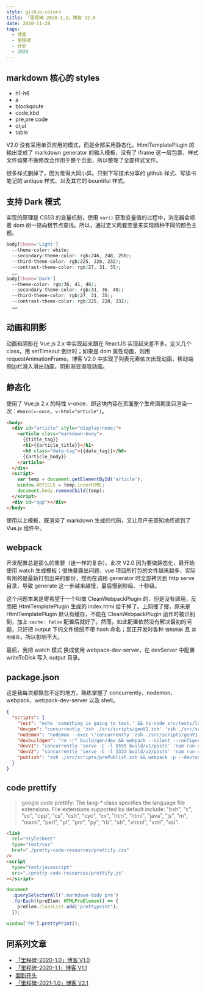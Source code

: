 ```yaml
---
style: github-colors
title: 「里程碑-2020-1.2」博客 V2.0
date: 2020-11-28
tags:
  - 博客
  - 里程碑
  - 计划
  - 2020
---
```


## markdown 核心的 styles

- h1-h6
- a
- blockqoute
- code,kbd
- pre,pre code
- ol,ul
- table

V2.0 没有采用单页应用的模式，而是全部采用静态化。HtmlTemplatePlugin 的输出变成了 markdown generator 的输入模板，没有了 iframe 这一层包裹，样式文件如果不做修改会作用于整个页面，所以整理了全部样式文件。

很多样式删掉了，因为觉得大同小异。只剩下写技术分享的 github 样式、写读书笔记的 antique 样式、以及其它的 bountiful 样式。

## 支持 Dark 模式

实现的原理是 CSS3 的变量机制，使用 `var()` 获取变量值的过程中，浏览器会顺着 dom 树一路向根节点查找。所以，通过定义两套变量来实现两种不同的颜色主题。

```css
body[theme='Light']
  --theme-color: white;
  --secondary-theme-color: rgb(246, 248, 250);
  --third-theme-color: rgb(225, 228, 232);
  --contrast-theme-color: rgb(27, 31, 35);
  ……
body[theme='Dark']
  --theme-color: rgb(36, 41, 46);
  --secondary-theme-color: rgb(31, 36, 40);
  --third-theme-color: rgb(27, 31, 35);
  --contrast-theme-color: rgb(225, 228, 232);
  ……
```

## 动画和阴影

动画和阴影在 Vue.js 2.x 中实现起来跟在 ReactJS 实现起来差不多。定义几个 class，用 setTimeout 倒计时；如果是 dom 属性动画，则用 requestAnimationFrame。博客 V2.0 中实现了列表元素依次出现动画，移动端侧边栏滑入滑出动画，阴影渐显渐隐动画。

## 静态化

使用了 Vue.js 2.x 的特性 v-once，即这块内容在页面整个生命周期里只渲染一次：`#main(v-once, v-html="article")`。

```html
<body>
  <div id="article" style="display:none;">
    <article class="markdown-body">
      {{title_tag}}
      <h1>{{article_title}}</h1>
      <h6 class="date-tag">{{date_tag}}</h6>
      {{article_body}}
    </article>
  </div>
  <script>
    var temp = document.getElementById('article');
    window.ARTICLE = temp.innerHTML;
    document.body.removeChild(temp);
  </script>
  <div id="app"></div>
</body>
```

使用以上模板，既渲染了 markdown 生成的代码，又让用户无感知地传递到了 Vue.js 组件中。

## webpack

开发配置总是那么的重要（迷一样的复杂）。此次 V2.0 因为要做静态化，最开始使用 watch 生成模板；很快暴露出问题，vue 项目所打包的文件越来越多，实际有用的是最新打包出来的那份，然而在调用 generator 时全部拷贝到 http serve 目录，导致 generate 这一步越来越慢，最后慢到秒级、十秒级。

这个问题本来是寄希望于一个叫做 CleanWebpackPlugin 的，但是没有卵用，反而把 HtmlTemplatePlugin 生成的 index.html 给干掉了。上网搜了搜，原来是 HtmlTemplatePlugin 默认有缓存，不能在 CleanWebpackPlugin 运作时被识别到，加上 `cache: false` 配置后就好了。然而，如此配置依然没有解决最初的问题，只好把 output 下的文件统统不带 hash 命名；反正开发时各种 `强制刷新` 且 `禁用缓存`，所以影响不大。

最后，我把 watch 模式 换成使用 webpack-dev-server，在 devServer 中配置 writeToDisk 写入 output 目录。

## package.json

这是我每次都飘忽不定的地方。熟练掌握了 concurrently、nodemon、webpack、webpack-dev-server 以及 shell。

```json
{
  "scripts": {
    "test": "echo 'something is going to test.' && ts-node src/tests/lang.ts",
    "devgen": "concurrently 'zsh ./src/scripts/genV1.zsh' 'zsh ./src/scripts/genV2.zsh'",
    "nodemon": "nodemon --exec \"concurrently 'zsh ./src/scripts/genV1.zsh' 'zsh ./src/scripts/genV2.zsh'\"",
    "devbuildgen": "rm -rf build/gen/dev && webpack --silent --config=cfg/webpack/gen.dev.js && npm run devgen",
    "devV1": "concurrently 'serve -C -l 5555 build/v1/posts' 'npm run devbuildgen' 'webpack-dev-server --config=cfg/webpack/site.v1.dev.js'",
    "devV2": "concurrently 'serve -C -l 3333 build/v2/posts' 'npm run devbuildgen' 'webpack-dev-server --config=cfg/webpack/site.v2.dev.js'",
    "publish": "zsh ./src/scripts/prePublish.zsh && webpack -p --devtool=false --config=cfg/webpack/gen.prod.js && webpack -p --devtool=false --config=cfg/webpack/site.v2.prod.js && concurrently 'webpack -p --devtool=false --config=cfg/webpack/site.v1.prod.js' 'zsh ./src/scripts/pubV1.zsh' 'zsh ./src/scripts/pubV2.zsh'"
  }
}
```

## code prettify

> google code prettify: The lang-\* class specifies the language file extensions.
> File extensions supported by default include:
> "bsh", "c", "cc", "cpp", "cs", "csh", "cyc", "cv", "htm", "html", "java",
> "js", "m", "mxml", "perl", "pl", "pm", "py", "rb", "sh", "xhtml", "xml",
> "xsl".

```html
<link
  rel="stylesheet"
  type="text/css"
  href="./pretty-code-resources/prettify.css"
/>
<script
  type="text/javascript"
  src="./pretty-code-resources/prettify.js"
></script>
```

```js
document
  .querySelectorAll('.markdown-body pre')
  .forEach((preElem: HTMLPreElement) => {
    preElem.classList.add('prettyprint');
  });

window['PR'].prettyPrint();
```

## 同系列文章

- [「里程碑-2020-1.0」博客 V1.0](post:Milestone-2020-1-0)
- [「里程碑-2020-1.1」博客 V1.1](post:Milestone-2020-1-1)
- [回到开头](scroll-to-the-very-top)
- [「里程碑-2021-1.0」博客 V2.1](post:Milestone-2021-1-0)
